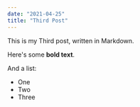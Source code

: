 ```yaml
---
date: "2021-04-25"
title: "Third Post"
---
```


This is my Third post, written in Markdown.

Here's some **bold text**.

And a list:

- One
- Two
- Three
